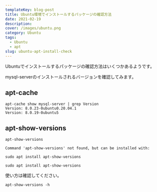 ```yaml
---
templateKey: blog-post
title: Ubuntu環境でインストールするパッケージの確認方法
date: 2021-02-19
description:
cover: /images/ubuntu.png
category: Ubuntu
tags:
  - Ubuntu
  - apt
slug: ubuntu-apt-install-check
---
```


Ubuntuでインストールするパッケージの確認方法はいくつかあるようです。

mysql-serverのインストールされるバージョンを確認してみます。

## apt-cache

```shell
apt-cache show mysql-server | grep Version
Version: 8.0.23-0ubuntu0.20.04.1
Version: 8.0.19-0ubuntu5
```

## apt-show-versions

```shell
apt-show-versions

Command 'apt-show-versions' not found, but can be installed with:

sudo apt install apt-show-versions
```

```shell
sudo apt install apt-show-versions
```

使い方は確認してください。

```shell
apt-show-versions -h
```
